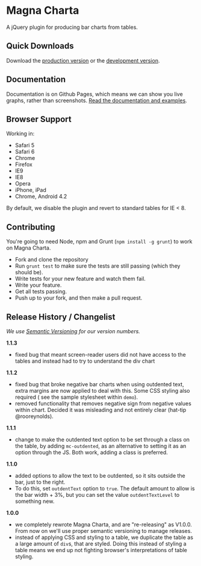 # Magna Charta

A jQuery plugin for producing bar charts from tables.

## Quick Downloads
Download the [production version][min] or the [development version][max].

[min]: https://raw.github.com/alphagov/magna-charta/master/dist/magna-charta.min.js
[max]: https://raw.github.com/alphagov/magna-charta/master/dist/magna-charta.js

## Documentation

Documentation is on Github Pages, which means we can show you live graphs, rather than screenshots. [Read the documentation and examples](http://alphagov.github.com/magna-charta/).

## Browser Support

Working in:

- Safari 5
- Safari 6
- Chrome
- Firefox
- IE9
- IE8
- Opera
- iPhone, iPad
- Chrome, Android 4.2

By default, we disable the plugin and revert to standard tables for IE < 8.

## Contributing

You're going to need Node, npm and Grunt (`npm install -g grunt`) to work on Magna Charta.

- Fork and clone the repository
- Run `grunt test` to make sure the tests are still passing (which they should be).
- Write tests for your new feature and watch them fail.
- Write your feature.
- Get all tests passing.
- Push up to your fork, and then make a pull request.

## Release History / Changelist

_We use [Semantic Versioning](http://semver.org/) for our version numbers._

__1.1.3__
- fixed bug that meant screen-reader users did not have access to the tables and instead had to try to understand the div chart

__1.1.2__
- fixed bug that broke negative bar charts when using outdented text, extra margins are now applied to deal with this. Some CSS styling also required ( see the sample stylesheet within `demo`).
- removed functionality that removes negative sign from negative values within chart. Decided it was misleading and not entirely clear (hat-tip @rooreynolds).

__1.1.1__
- change to make the outdented text option to be set through a class on the table, by adding `mc-outdented`, as an alternative to setting it as an option through the JS. Both work, adding a class is preferred.


__1.1.0__
- added options to allow the text to be outdented, so it sits outside the bar, just to the right.
- To do this, set `outdentText` option to `true`. The default amount to allow is the bar width + 3%, but you can set the value `outdentTextLevel` to something new.

__1.0.0__
- we completely rewrote Magna Charta, and are "re-releasing" as V1.0.0. From now on we'll use proper semantic versioning to manage releases.
- instead of applying CSS and styling to a table, we duplicate the table as a large amount of `div`s, that are styled. Doing this instead of styling a table means we end up not fighting browser's interpretations of table styling.



